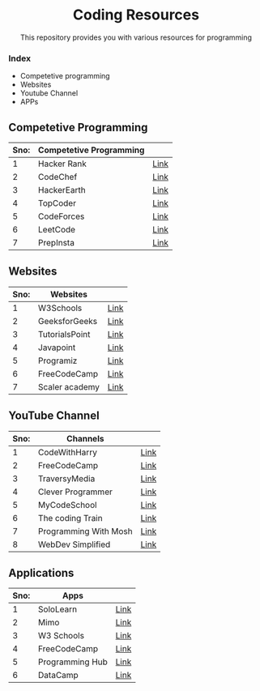 # <h1 align="center">Coding Resources</h1>
<p align ="center">This repository provides you with various resources for programming</P>

### Index
- Competetive programming 
- Websites
- Youtube Channel
- APPs



## Competetive Programming

|Sno:|  Competetive Programming  |    |
|----| ------------- | ------------- |
|1   | Hacker Rank   | [Link](https://www.hackerrank.com/)  |       
|2   | CodeChef| [Link](https://www.codechef.com/)|          
|3   | HackerEarth| [Link](https://www.hackerearth.com/)  |        
|4   | TopCoder | [Link](https://www.topcoder.com/)|         
|5   | CodeForces  | [Link](https://codeforces.com/) |        
|6   | LeetCode | [Link](https://leetcode.com/)         | 
|7   | PrepInsta| [Link](https://prepinsta.com/)         | 

## Websites

|Sno:|  Websites |    | 
|----| ------------- | ------------- |
|1   | W3Schools  | [Link](https://www.w3schools.com)  |       
|2   | GeeksforGeeks| [Link](https://www.geeksforgeeks.org)|          
|3   | TutorialsPoint| [Link](https://www.tutorialspoint.com)  |        
|4   | Javapoint | [Link](https://www.javatpoint.com)|         
|5   | Programiz | [Link](https://www.programiz.com) |        
|6   | FreeCodeCamp| [Link](https://www.freecodecamp.org)         | 
|7   | Scaler academy| [Link](https://www.scaler.com)         | 


## YouTube Channel

|Sno:| Channels|    |      
|----| ------------- | ------------- |
|1   | CodeWithHarry | [Link](https://youtube.com/@CodeWithHarry) |       
|2   | FreeCodeCamp| [Link](https://youtube.com/@freecodecamp)|          
|3   | TraversyMedia| [Link](https://youtube.com/@TraversyMedia)|     
|4   | Clever Programmer| [Link](https://youtube.com/@CleverProgrammer)|         
|5   | MyCodeSchool| [Link](https://youtube.com/@mycodeschool)|        
|6   | The coding Train| [Link](https://youtube.com/@TheCodingTrain)         | 
|7   | Programming With Mosh| [Link](https://youtube.com/@programmingwithmosh )         | 
|8   | WebDev Simplified| [Link](https://youtube.com/@WebDevSimplified)         | 

## Applications 

|Sno:| Apps|    |    
|----| ------------- | ------------- |
|1   | SoloLearn | [Link](https://play.google.com/store/apps/details?id=com.sololearn)  |       
|2   | Mimo| [Link](https://play.google.com/store/apps/details?id=com.getmimo)|          
|3   | W3 Schools| [Link](https://play.google.com/store/apps/details?id=com.w3schools19359.frostweb)  |        
|4   | FreeCodeCamp| [Link](Sorting_Programs/Quicksort.c)|         
|5   | Programming Hub| [Link](https://play.google.com/store/apps/details?id=com.freeit.java) |        
|6   | DataCamp| [Link](https://play.google.com/store/apps/details?id=com.freeit.java )         | 




